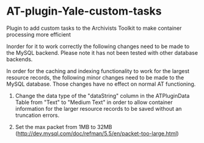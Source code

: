 AT-plugin-Yale-custom-tasks
===========================

Plugin to add custom tasks to the Archivists Toolkit to make container processing more efficient

Inorder for it to work correctly the following changes need to be made to the MySQL backend.
Please note it has not been tested with other database backends.

In order for the caching and indexing functionality to work for the largest resource records, the 
following minor changes need to be made to the MySQL database.  Those changes have no effect on 
normal AT functioning.

1. Change the data type of the "dataString" column in the ATPluginData Table from "Text" to "Medium Text" 
in order to allow container information for the larger resource records to be saved without an truncation errors.

2. Set the max packet from 1MB to 32MB (http://dev.mysql.com/doc/refman/5.5/en/packet-too-large.html)
